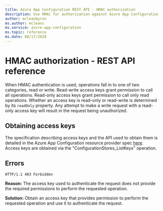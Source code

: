 ```yaml
---
title: Azure App Configuration REST API - HMAC authorization
description: Use HMAC for authorization against Azure App Configuration using the REST API
author: mcleanbyron
ms.author: mcleans
ms.service: azure-app-configuration
ms.topic: reference
ms.date: 08/17/2020
---
```


# HMAC authorization - REST API reference

When HMAC authentication is used, operations fall in to one of two categories, read or write. Read-write access keys grant permission to call all operations. Read-only access keys grant permission to call only read operations. Whether an access key is read-only or read-write is determined by its `readOnly` property. Any attempt to make a write request with a read-only access key will result in the request being unauthorized.

## Obtaining access keys

The specification describing access keys and the API used to obtain them is detailed in the Azure App Configuration resource provider spec [here](https://github.com/Azure/azure-rest-api-specs/blob/master/specification/appconfiguration/resource-manager/Microsoft.AppConfiguration/stable/2019-10-01/appconfiguration.json). Access keys are obtained via the "ConfigurationStores_ListKeys" operation.

## Errors

```http
HTTP/1.1 403 Forbidden
```

**Reason:** The access key used to authenticate the request does not provide the required permissions to perform the requested operation.

**Solution:** Obtain an access key that provides permission to perform the requested operation and use it to authenticate the request.
